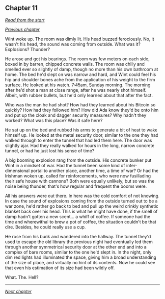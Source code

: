 ## Chapter 11

_[Read from the start](00-preface.md)_

_[Previous chapter](10.md)_

Wint woke up. The room was dimly lit. His head buzzed ferociously. No, it wasn't his head, the sound was coming from outside. What was it? Explosions? Thunder?

He arose and got his bearings. The room was few meters on each side, boxed in by barren, chipped concrete walls. The room was chilly and smelled ever so slightly of damp, though no more than his own bathroom at home. The bed he'd slept on was narrow and hard, and Wint could feel his hip and shoulder bones ache from the application of his weight to the firm surface. He looked at his watch. 7:45am, Sunday morning. The morning after he'd shot a man at close range, after he was nearly shot himself. Albeit, with rubber bullets, but he'd only learned about that after the fact.

Who was the man he had shot? How had they learned about his Bitcoin so quickly? How had they followed him? How did Ada know they'd be onto him and put up the cloak and dagger security measures? Why hadn't they worked? What was this place? Was it safe here?

He sat up on the bed and rubbed his arms to generate a bit of heat to wake himself up. He looked at the metal security door, similar to the one they had walked through to enter the tunnel that had led them here. The door was slightly ajar. Had they really walked for hours in the long, narrow concrete tunnel, or had he just lost his sense of time?

A big booming explosion rang from the outside. His concrete bunker put Wint in a mindset of war. Had the tunnel been some kind of inter-dimensional portal to another place, another time, a time of war? Or had the Irishman woken up, called for reinforcements, who were now fusillading their safe house with cannons? Both were equally unlikely, but so was the noise being thunder, that's how regular and frequent the booms were.

All his answers were out there. In here was the cold comfort of not knowing. In case the sound of explosions coming from the outside turned out to be a war zone, he'd rather go back to bed and pull up the weird crinkly synthetic blanket back over his head. This is what he might have done, if the smell of damp hadn't gotten a new scent... a whiff of coffee. If someone had the time and wherewithal to brew a pot of coffee, the situation couldn't be that dire. Besides, he could really use a cup.

He rose from his bunk and wandered into the hallway. The tunnel they'd used to escape the old library the previous night had eventually led them through another symmetrical security door at the other end and into a complex of bare rooms, similar to the one he'd slept in. In the night, only dim red lights had illuminated the space, giving him a broad understanding of the size of place, and virtually no hint of its contents. Now he could see that even his estimation of its size had been wildly off.

What. The. Hell?

---

_[Next chapter](12.md)_
